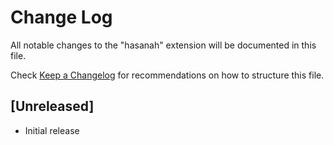 # Change Log

All notable changes to the "hasanah" extension will be documented in this file.

Check [Keep a Changelog](http://keepachangelog.com/) for recommendations on how to structure this file.

## [Unreleased]

- Initial release